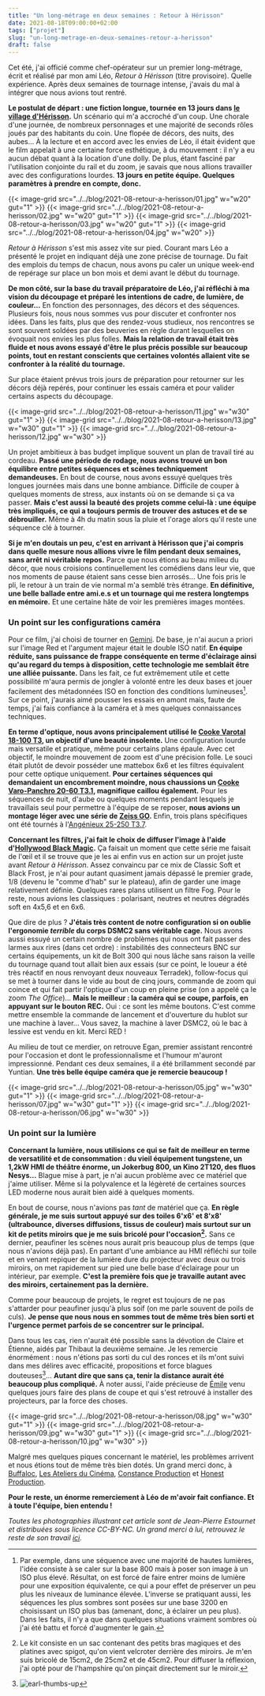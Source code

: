```yaml
---
title: "Un long-métrage en deux semaines : Retour à Hérisson"
date: 2021-08-18T09:00:00+02:00
tags: ["projet"]
slug: "un-long-metrage-en-deux-semaines-retour-a-herisson"
draft: false
---
```


Cet été, j'ai officié comme chef-opérateur sur un premier long-métrage, écrit et réalisé par mon ami Léo, *Retour à Hérisson* (titre provisoire). Quelle expérience. Après deux semaines de tournage intense, j'avais du mal à intégrer que nous avions tout rentré.

**Le postulat de départ : une fiction longue, tournée en 13 jours dans [le village d'Hérisson](https://www.openstreetmap.org/#map=16/46.5087/2.7104&layers=N).** Un scénario qui m'a accroché d'un coup. Une chorale d'une journée, de nombreux personnages et une majorité de seconds rôles joués par des habitants du coin. Une flopée de décors, des nuits, des aubes... À la lecture et en accord avec les envies de Léo, il était évident que le film appelait à une certaine force esthétique, à du mouvement : il n'y a eu aucun débat quant à la location d'une dolly. De plus, étant fasciné par l'utilisation conjointe du rail et du zoom, je savais que nous allions travailler avec des configurations lourdes. **13 jours en petite équipe. Quelques paramètres à prendre en compte, donc.**

{{< image-grid src="../../blog/2021-08-retour-a-herisson/01.jpg" w="w20" gut="1" >}}
{{< image-grid src="../../blog/2021-08-retour-a-herisson/02.jpg" w="w20" gut="1" >}}
{{< image-grid src="../../blog/2021-08-retour-a-herisson/03.jpg" w="w20" gut="1" >}}
{{< image-grid src="../../blog/2021-08-retour-a-herisson/04.jpg" w="w20" >}}

*Retour à Hérisson* s'est mis assez vite sur pied. Courant mars Léo a présenté le projet en indiquant déjà une zone précise de tournage. Du fait des emplois du temps de chacun, nous avons pu caler un unique week-end de repérage sur place un bon mois et demi avant le début du tournage.

**De mon côté, sur la base du travail préparatoire de Léo, j'ai réfléchi à ma vision du découpage et préparé les intentions de cadre, de lumière, de couleur...** En fonction des personnages, des décors et des séquences. Plusieurs fois, nous nous sommes vus pour discuter et confronter nos idées. Dans les faits, plus que des rendez-vous studieux, nos rencontres se sont souvent soldées par des beuveries en règle durant lesquelles on évoquait nos envies les plus folles. **Mais la relation de travail était très fluide et nous avons essayé d'être le plus précis possible sur beaucoup points, tout en restant conscients que certaines volontés allaient vite se confronter à la réalité du tournage.**

Sur place étaient prévus trois jours de préparation pour retourner sur les décors déjà repérés, pour continuer les essais caméra et pour valider certains aspects du découpage.

{{< image-grid src="../../blog/2021-08-retour-a-herisson/11.jpg" w="w30" gut="1" >}}
{{< image-grid src="../../blog/2021-08-retour-a-herisson/13.jpg" w="w30" gut="1" >}}
{{< image-grid src="../../blog/2021-08-retour-a-herisson/12.jpg" w="w30" >}}


Un projet ambitieux à bas budget implique souvent un plan de travail tiré au cordeau. **Passé une période de rodage, nous avons trouvé un bon équilibre entre petites séquences et scènes techniquement demandeuses.** En bout de course, nous avons essuyé quelques très longues journées mais dans une bonne ambiance. Difficile de couper à quelques moments de stress, aux instants où on se demande si ça va passer. **Mais c'est aussi la beauté des projets comme celui-là : une équipe très impliqués, ce qui a toujours permis de trouver des astuces et de se débrouiller.** Même à 4h du matin sous la pluie et l'orage alors qu'il reste une séquence clé à tourner.

**Si je m'en doutais un peu, c'est en arrivant à Hérisson que j'ai compris dans quelle mesure nous allions vivre le film pendant deux semaines, sans arrêt ni véritable repos.** Parce que nous étions au beau milieu du décor, que nous croisions continuellement les comédiens dans leur vie, que nos moments de pause étaient sans cesse bien arrosés... Une fois pris le pli, le retour à un train de vie normal m'a semblé très étrange. **En définitive, une belle ballade entre ami.e.s et un tournage qui me restera longtemps en mémoire.** Et une certaine hâte de voir les premières images montées.

### Un point sur les configurations caméra

Pour ce film, j'ai choisi de tourner en [Gemini](https://en.wikipedia.org/wiki/List_of_Red_Digital_Cinema_cameras#DSMC2). De base, je n'ai aucun a priori sur l'image Red et l'argument majeur était le double ISO natif. **En équipe réduite, sans puissance de frappe conséquente en terme d'éclairage ainsi qu'au regard du temps à disposition, cette technologie me semblait être une alliée puissante.** Dans les fait, ce fut extrêmement utile et cette possibilité m'aura permis de jongler à volonté entre les deux bases et jouer facilement des métadonnées ISO en fonction des conditions lumineuses[^1]. Sur ce point, j'aurais aimé pousser les essais en amont mais, faute de temps, j'ai fais confiance à la caméra et à mes quelques connaissances techniques.

**En terme d'optique, nous avons principalement utilisé le [Cooke Varotal 18-100 T3](https://www.oldfastglass.com/cooke-18100mm), un objectif d'une beauté insolente.** Une configuration lourde mais versatile et pratique, même pour certains plans épaule. Avec cet objectif, le moindre mouvement de zoom est d'une précision folle. Le souci était plutôt de devoir posséder une mattebox 6x6 et les filtres équivalent pour cette optique uniquement. **Pour certaines séquences qui demandaient un encombrement moindre, nous chaussions un [Cooke Varo-Panchro 20-60 T3.1](https://www.movietech.co.uk/equipment/lenses/zoom-lenses/cooke-varo-panchro-20-60/), magnifique caillou également.** Pour les séquences de nuit, d'aube ou quelques moments pendant lesquels je travaillais seul pour permettre à l'équipe de se reposer, **nous avions un montage léger avec une série de [Zeiss GO](https://www.direct-digital.com/fr-fr/louer/carl-zeiss-go-5-lenses-set-pl-mount-t13).** Enfin, trois plans spécifiques ont été tournés à l'[Angénieux 25-250 T3.7](http://www.neoncam.fr/neoncam/angenieux-hp-25-250mm-t3-7/fr/).

**Concernant les filtres, j'ai fait le choix de diffuser l'image à l'aide d'[Hollywood Black Magic](https://schneiderkreuznach.com/en/cine-optics/cinematography/filters/emotional-filters/hollywood-black-magic).** Ça faisait un moment que cette série me faisait de l'œil et il se trouve que je les ai enfin vus en action sur un projet juste avant *Retour à Hérisson*. Assez convaincu par ce mix de Classic Soft et Black Frost, je n'ai pour autant quasiment jamais dépassé le premier grade, 1/8 (devenu le "comme d'hab" sur le plateau), afin de garder une image relativement définie. Quelques rares plans utilisent un filtre Fog. Pour le reste, nous avions les classiques : polarisant, neutres et neutres dégradés soft en 4x5,6 et en 6x6.

Que dire de plus ? **J'étais très content de notre configuration si on oublie l'ergonomie *terrible* du corps DSMC2 sans véritable cage.** Nous avons aussi essuyé un certain nombre de problèmes qui nous ont fait passer des larmes aux rires (dans cet ordre) : instabilités des connecteurs BNC sur certains équipements, un kit de Bolt 300 qui nous lâche sans raison la veille du tournage quand tout allait bien aux essais (sur ce point, le loueur a été très réactif en nous renvoyant deux nouveaux Terradek), follow-focus qui se met à tourner dans le vide au bout de cinq jours, commande de zoom qui coince et qui fait partir l'optique d'un coup en pleine prise (on a appelé ça le zoom *The Office*)... **Mais le meilleur : la caméra qui se coupe, parfois, en appuyant sur le bouton REC.** Oui : ce sont les même boutons. C'est comme mettre ensemble la commande de lancement et d'ouverture du hublot sur une machine à laver... Vous savez, la machine à laver DSMC2, où le bac à lessive est vendu en kit. Merci RED !

Au milieu de tout ce merdier, on retrouve Egan, premier assistant rencontré pour l'occasion et dont le professionnalisme et l'humour m'auront impressionné. Pendant ces deux semaines, il a été brillamment secondé par Yuntian. **Une très belle équipe caméra que je remercie beaucoup !**

{{< image-grid src="../../blog/2021-08-retour-a-herisson/05.jpg" w="w30" gut="1" >}}
{{< image-grid src="../../blog/2021-08-retour-a-herisson/07.jpg" w="w30" gut="1" >}}
{{< image-grid src="../../blog/2021-08-retour-a-herisson/06.jpg" w="w30" >}}

### Un point sur la lumière

**Concernant la lumière, nous utilisions ce qui se fait de meilleur en terme de versatilité et de consommation : du vieil équipement tungstene, un 1,2kW HMI de théâtre énorme, un Jokerbug 800, un Kino 2T120, des fluos Nesys...** Blague mise à part, je n'ai aucun problème avec ce matériel que j'aime utiliser. Même si la polyvalence et la légèreté de certaines sources LED moderne nous aurait bien aidé à quelques moments.

En bout de course, nous n'avions pas *tant* de matériel que ça. **En règle générale, je me suis surtout appuyé sur des toiles 6'x6' et 8'x8' (ultrabounce, diverses diffusions, tissus de couleur) mais surtout sur un kit de petits miroirs que je me suis bricolé pour l'occasion[^2].** Sans ce dernier, peaufiner les scènes nous aurait pris beaucoup plus de temps (que nous n'avions déjà pas). En partant d'une ambiance au HMI réfléchi sur toile et en venant repiquer de la lumière dure du projecteur avec deux ou trois miroirs, on met rapidement sur pied une belle base d'éclairage pour un intérieur, par exemple. **C'est la première fois que je travaille autant avec des miroirs, certainement pas la dernière.**

Comme pour beaucoup de projets, le regret est toujours de ne pas s'attarder pour peaufiner jusqu'à plus soif (on me parle souvent de poils de culs). **Je pense que nous nous en sommes tout de même très bien sorti et l'urgence permet parfois de se concentrer sur le principal.**

Dans tous les cas, rien n'aurait été possible sans la dévotion de Claire et Étienne, aidés par Thibaut la deuxième semaine. Je les remercie énormément : nous n'étions pas sorti du cul des ronces et ils m'ont suivi dans mes délires avec efficacité, propositions et force blagues douteuses[^3]... **Autant dire que sans ça, tenir la distance aurait été beaucoup plus compliqué.** À noter aussi, l'aide précieuse de [Émile](https://www.zacargroup.com/) venu quelques jours faire des plans de coupe et qui s'est retrouvé à installer des projecteurs, par la force des choses.

{{< image-grid src="../../blog/2021-08-retour-a-herisson/08.jpg" w="w30" gut="1" >}}
{{< image-grid src="../../blog/2021-08-retour-a-herisson/09.jpg" w="w30" gut="1" >}}
{{< image-grid src="../../blog/2021-08-retour-a-herisson/10.jpg" w="w30" >}}

Malgré mes quelques piques concernant le matériel, les problèmes arrivent et nous étions tout de même très bien dotés. Un grand merci donc, à [Buffaloc](http://www.buffaloc.fr), [Les Ateliers du Cinéma](https://ateliersducinema.org), [Constance Production](http://www.constanceprod.com) et [Honest Production](https://www.thisishonest.fr).

**Pour le reste, un énorme remerciement à Léo de m'avoir fait confiance. Et à toute l'équipe, bien entendu !**

*Toutes les photographies illustrant cet article sont de Jean-Pierre Estournet et distribuées sous licence CC-BY-NC. Un grand merci à lui, retrouvez le reste de son travail [ici](https://www.photographes-nomades.net/spip.php?article5390).*

[^1]: Par exemple, dans une séquence avec une majorité de hautes lumières, l'idée consiste à se caler sur la base 800 mais à poser son image à un ISO plus élevé. Résultat, on est forcé de faire entrer moins de lumière pour une exposition équivalente, ce qui a pour effet de préserver un peu plus les niveaux de luminance élevée. L'inverse se pratiquant aussi, les séquences les plus sombres sont posées sur une base 3200 en choisissant un ISO plus bas (amenant, donc, à éclairer un peu plus). Dans les faits, il n'y a que dans quelques situations vraiment sombres où j'ai été battu et forcé d'augmenter le gain.

[^2]: Le kit consiste en un sac contenant des petits bras magiques et des platines avec spigot, qu'on vient velcroter derrière des miroirs. Je m'en suis bricolé de 15cm2, de 25cm2 et de 45cm2. Pour diffuser la réflexion, j'ai opté pour de l'hampshire qu'on pinçait directement sur le miroir.

[^3]: ![earl-thumbs-up](../../../blog/2021-08-retour-a-herisson/earl.gif)

